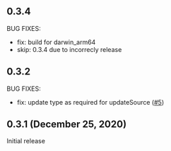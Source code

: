 ## 0.3.4

BUG FIXES:
* fix: build for darwin_arm64
* skip: 0.3.4 due to incorrecly release

## 0.3.2

BUG FIXES:
* fix: update type as required for updateSource ([#5](https://github.com/OpenAxon/terraform-provider-identitynow/pull/5))

## 0.3.1 (December 25, 2020)

Initial release
